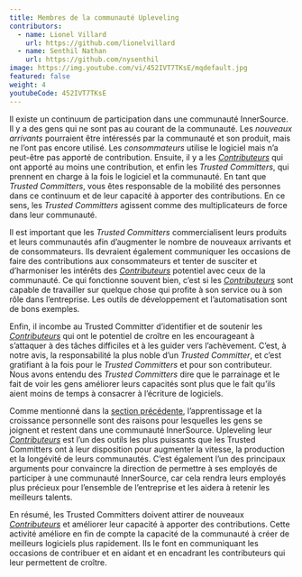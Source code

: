```yaml
---
title: Membres de la communauté Upleveling
contributors:
  - name: Lionel Villard
    url: https://github.com/lionelvillard
  - name: Senthil Nathan
    url: https://github.com/nysenthil
image: https://img.youtube.com/vi/452IVT7TKsE/mqdefault.jpg
featured: false
weight: 4
youtubeCode: 452IVT7TKsE
---
```

<div class="paragraph">
<p>Il existe un continuum de participation dans une communauté InnerSource.
Il y a des gens qui ne sont pas au courant de la communauté.
Les <em>nouveaux arrivants</em> pourraient être intéressés par la communauté et son produit, mais ne l&#8217;ont pas encore utilisé.
Les <em>consommateurs</em> utilise le logiciel mais n&#8217;a peut-être pas apporté de contribution.
Ensuite, il y a les <a href="https://innersourcecommons.org/learn/learning-path/contributor"><em>Contributeurs</em></a> qui ont apporté au moins une contribution, et enfin les <em>Trusted Committers</em>, qui prennent en charge à la fois le logiciel et la communauté.
En tant que <em>Trusted Committers</em>, vous êtes responsable de la mobilité des personnes dans ce continuum et de leur capacité à apporter des contributions.
En ce sens, les <em>Trusted Committers</em> agissent comme des multiplicateurs de force dans leur communauté.</p>
</div>
<div class="paragraph">
<p>Il est important que les <em>Trusted Committers</em> commercialisent leurs produits et leurs communautés afin d&#8217;augmenter le nombre de nouveaux arrivants et de consommateurs.
Ils devraient également communiquer les occasions de faire des contributions aux consommateurs et tenter de susciter et d&#8217;harmoniser les intérêts des <a href="https://innersourcecommons.org/learn/learning-path/contributor"><em>Contributeurs</em></a> potentiel avec ceux de la communauté.
Ce qui fonctionne souvent bien, c&#8217;est si les <a href="https://innersourcecommons.org/learn/learning-path/contributor"><em>Contributeurs</em></a> sont capable de travailler sur quelque chose qui profite à son service ou à son rôle dans l&#8217;entreprise.
Les outils de développement et l&#8217;automatisation sont de bons exemples.</p>
</div>
<div class="paragraph">
<p>Enfin, il incombe au Trusted Committer d&#8217;identifier et de soutenir les <a href="https://innersourcecommons.org/learn/learning-path/contributor"><em>Contributeurs</em></a> qui ont le potentiel de croître en les encourageant à s&#8217;attaquer à des tâches difficiles et à les guider vers l&#8217;achèvement.
C&#8217;est, à notre avis, la responsabilité la plus noble d&#8217;un <em>Trusted Committer</em>, et c&#8217;est gratifiant à la fois pour le <em>Trusted Committers</em> et pour son contributeur.
Nous avons entendu des <em>Trusted Committers</em> dire que le parrainage et le fait de voir les gens améliorer leurs capacités sont plus que le fait qu&#8217;ils aient moins de temps à consacrer à l&#8217;écriture de logiciels.</p>
</div>
<div class="paragraph">
<p>Comme mentionné dans la <a href="https://innersourcecommons.org/learn/learning-path/trusted-committer/03/">section précédente</a>, l&#8217;apprentissage et la croissance personnelle sont des raisons pour lesquelles les gens se joignent et restent dans une communauté InnerSource.
Upleveling leur <a href="https://innersourcecommons.org/learn/learning-path/contributor"><em>Contributeurs</em></a> est l&#8217;un des outils les plus puissants que les Trusted Committers ont à leur disposition pour augmenter la vitesse, la production et la longévité de leurs communautés.
C&#8217;est également l&#8217;un des principaux arguments pour convaincre la direction de permettre à ses employés de participer à une communauté InnerSource, car cela rendra leurs employés plus précieux pour l&#8217;ensemble de l&#8217;entreprise et les aidera à retenir les meilleurs talents.</p>
</div>
<div class="paragraph">
<p>En résumé, les Trusted Committers doivent attirer de nouveaux <a href="https://innersourcecommons.org/learn/learning-path/contributor"><em>Contributeurs</em></a> et améliorer leur capacité à apporter des contributions.
Cette activité améliore en fin de compte la capacité de la communauté à créer de meilleurs logiciels plus rapidement.
Ils le font en communiquant les occasions de contribuer et en aidant et en encadrant les contributeurs qui leur permettent de croître.</p>
</div>
<!--- This file autogenerated from https://github.com/InnerSourceCommons/InnerSourceLearningPath/blob/main/scripts -->